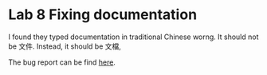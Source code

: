# Lab 8 Fixing documentation

I found they typed documentation in traditional Chinese worng. It should not be 文件. Instead, it should be 文檔,

The bug report can be find [here](https://bugs.freebsd.org/bugzilla/show_bug.cgi?id=218068).